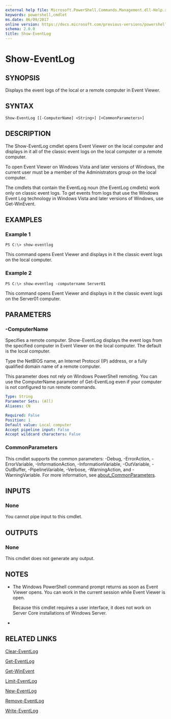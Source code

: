 ```yaml
---
external help file: Microsoft.PowerShell.Commands.Management.dll-Help.xml
keywords: powershell,cmdlet
ms.date: 06/09/2017
online version: https://docs.microsoft.com/previous-versions/powershell/module/microsoft.powershell.management/show-eventlog?view=powershell-3.0&WT.mc_id=ps-gethelp
schema: 2.0.0
title: Show-EventLog
---
```


# Show-EventLog
## SYNOPSIS
Displays the event logs of the local or a remote computer in Event Viewer.
## SYNTAX

```
Show-EventLog [[-ComputerName] <String>] [<CommonParameters>]
```

## DESCRIPTION
The Show-EventLog cmdlet opens Event Viewer on the local computer and displays in it all of the classic event logs on the local computer or a remote computer.

To open Event Viewer on Windows Vista and later versions of Windows, the current user must be a member of the Administrators group on the local computer.

The cmdlets that contain the EventLog noun (the EventLog cmdlets) work only on classic event logs.
To get events from logs that use the Windows Event Log technology in Windows Vista and later versions of Windows, use Get-WinEvent.
## EXAMPLES

### Example 1
```
PS C:\> show-eventlog
```

This command opens Event Viewer and displays in it the classic event logs on the local computer.
### Example 2
```
PS C:\> show-eventlog -computername Server01
```

This command opens Event Viewer and displays in it the classic event logs on the Server01 computer.
## PARAMETERS

### -ComputerName
Specifies a remote computer.
Show-EventLog displays the event logs from the specified computer in Event Viewer on the local computer.
The default is the local computer.

Type the NetBIOS name, an Internet Protocol (IP) address, or a fully qualified domain name of a remote computer.

This parameter does not rely on Windows PowerShell remoting.
You can use the ComputerName parameter of Get-EventLog even if your computer is not configured to run remote commands.

```yaml
Type: String
Parameter Sets: (All)
Aliases: CN

Required: False
Position: 1
Default value: Local computer
Accept pipeline input: False
Accept wildcard characters: False
```

### CommonParameters
This cmdlet supports the common parameters: -Debug, -ErrorAction, -ErrorVariable, -InformationAction, -InformationVariable, -OutVariable, -OutBuffer, -PipelineVariable, -Verbose, -WarningAction, and -WarningVariable. For more information, see [about_CommonParameters](https://go.microsoft.com/fwlink/?LinkID=113216).
## INPUTS

### None
You cannot pipe input to this cmdlet.
## OUTPUTS

### None
This cmdlet does not generate any output.
## NOTES
* The Windows PowerShell command prompt returns as soon as Event Viewer opens. You can work in the current session while Event Viewer is open.

  Because this cmdlet requires a user interface, it does not work on Server Core installations of Windows Server.

*
## RELATED LINKS

[Clear-EventLog](Clear-EventLog.md)

[Get-EventLog](Get-EventLog.md)

[Get-WinEvent](../Microsoft.PowerShell.Diagnostics/Get-WinEvent.md)

[Limit-EventLog](Limit-EventLog.md)

[New-EventLog](New-EventLog.md)

[Remove-EventLog](Remove-EventLog.md)

[Write-EventLog](Write-EventLog.md)


